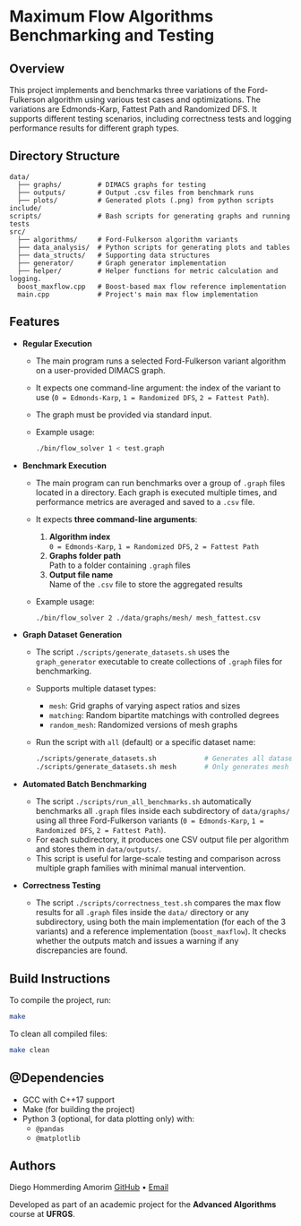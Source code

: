# Maximum Flow Algorithms Benchmarking and Testing

## Overview
This project implements and benchmarks three variations of the Ford-Fulkerson algorithm using various test cases and optimizations. The variations are Edmonds-Karp, Fattest Path and Randomized DFS. It supports different testing scenarios, including correctness tests and logging performance results for different graph types.

## Directory Structure
```
data/
  ├── graphs/         # DIMACS graphs for testing
  ├── outputs/        # Output .csv files from benchmark runs
  ├── plots/          # Generated plots (.png) from python scripts
include/              
scripts/              # Bash scripts for generating graphs and running tests
src/
  ├── algorithms/     # Ford-Fulkerson algorithm variants
  ├── data_analysis/  # Python scripts for generating plots and tables
  ├── data_structs/   # Supporting data structures
  ├── generator/      # Graph generator implementation
  ├── helper/         # Helper functions for metric calculation and logging.
  boost_maxflow.cpp   # Boost-based max flow reference implementation
  main.cpp            # Project's main max flow implementation
```

## Features

- **Regular Execution**
  - The main program runs a selected Ford-Fulkerson variant algorithm on a user-provided DIMACS graph.
  - It expects one command-line argument: the index of the variant to use (`0 = Edmonds-Karp`, `1 = Randomized DFS`, `2 = Fattest Path`).
  - The graph must be provided via standard input.
  - Example usage:

    ```sh
    ./bin/flow_solver 1 < test.graph
    ```

- **Benchmark Execution**
  - The main program can run benchmarks over a group of `.graph` files located in a directory. Each graph is executed multiple times, and performance metrics are averaged and saved to a `.csv` file.
  - It expects **three command-line arguments**:
    1. **Algorithm index**  
       `0 = Edmonds-Karp`, `1 = Randomized DFS`, `2 = Fattest Path`
    2. **Graphs folder path**  
       Path to a folder containing `.graph` files
    3. **Output file name**  
       Name of the `.csv` file to store the aggregated results
  - Example usage:

    ```sh
    ./bin/flow_solver 2 ./data/graphs/mesh/ mesh_fattest.csv
    ```

- **Graph Dataset Generation**
  - The script `./scripts/generate_datasets.sh` uses the `graph_generator` executable to create collections of `.graph` files for benchmarking.
  - Supports multiple dataset types:
    - `mesh`: Grid graphs of varying aspect ratios and sizes
    - `matching`: Random bipartite matchings with controlled degrees
    - `random_mesh`: Randomized versions of mesh graphs
  - Run the script with `all` (default) or a specific dataset name:
  
    ```sh
    ./scripts/generate_datasets.sh            # Generates all datasets
    ./scripts/generate_datasets.sh mesh       # Only generates mesh graphs
    ```

- **Automated Batch Benchmarking**
  - The script `./scripts/run_all_benchmarks.sh` automatically benchmarks all `.graph` files inside each subdirectory of `data/graphs/` using all three Ford-Fulkerson variants (`0 = Edmonds-Karp`, `1 = Randomized DFS`, `2 = Fattest Path`).
  - For each subdirectory, it produces one CSV output file per algorithm and stores them in `data/outputs/`.
  - This script is useful for large-scale testing and comparison across multiple graph families with minimal manual intervention.

- **Correctness Testing**
  - The script `./scripts/correctness_test.sh` compares the max flow results for all `.graph` files inside the `data/` directory or any subdirectory, using both the main implementation (for each of the 3 variants) and a reference implementation (`boost_maxflow`). It checks whether the outputs match and issues a warning if any discrepancies are found.

## Build Instructions
To compile the project, run:
```sh
make
```

To clean all compiled files:
```sh
make clean
```

## @Dependencies
- GCC with C++17 support
- Make (for building the project)
- Python 3 (optional, for data plotting only) with:
  - `@pandas`
  - `@matplotlib`

## Authors

Diego Hommerding Amorim  [GitHub](https://github.com/diegohommer) • [Email](mailto:daugsteel@gmail.com)

Developed as part of an academic project for the **Advanced Algorithms** course at **UFRGS**.


